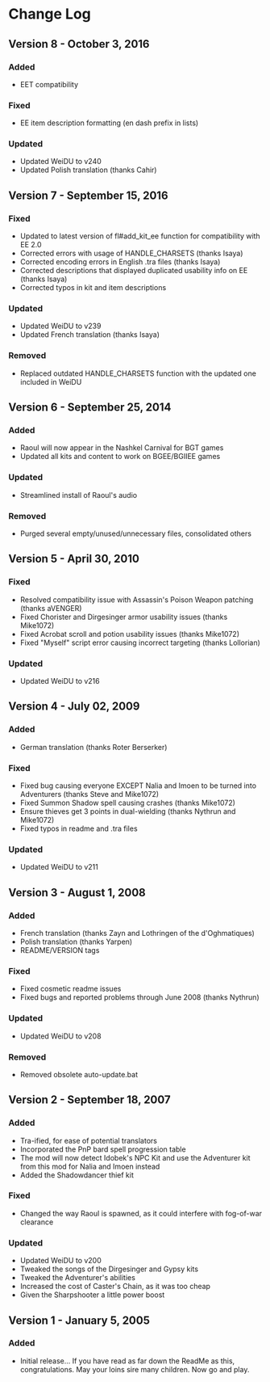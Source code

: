 # Change Log

## Version 8 - October 3, 2016
### Added
- EET compatibility

### Fixed
- EE item description formatting (en dash prefix in lists)

### Updated
- Updated WeiDU to v240
- Updated Polish translation (thanks Cahir)

## Version 7 - September 15, 2016
### Fixed
- Updated to latest version of fl#add_kit_ee function for compatibility with EE 2.0
- Corrected errors with usage of HANDLE_CHARSETS (thanks Isaya)
- Corrected encoding errors in English .tra files (thanks Isaya)
- Corrected descriptions that displayed duplicated usability info on EE (thanks Isaya)
- Corrected typos in kit and item descriptions

### Updated
- Updated WeiDU to v239
- Updated French translation (thanks Isaya)

### Removed
- Replaced outdated HANDLE_CHARSETS function with the updated one included in WeiDU

## Version 6 - September 25, 2014
### Added
- Raoul will now appear in the Nashkel Carnival for BGT games
- Updated all kits and content to work on BGEE/BGIIEE games

### Updated
- Streamlined install of Raoul's audio

### Removed
- Purged several empty/unused/unnecessary files, consolidated others

## Version 5 - April 30, 2010
### Fixed
- Resolved compatibility issue with Assassin's Poison Weapon patching (thanks aVENGER)
- Fixed Chorister and Dirgesinger armor usability issues (thanks Mike1072)
- Fixed Acrobat scroll and potion usability issues (thanks Mike1072)
- Fixed "Myself" script error causing incorrect targeting (thanks Lollorian)

### Updated
- Updated WeiDU to v216

## Version 4 - July 02, 2009
### Added
- German translation (thanks Roter Berserker)

### Fixed
- Fixed bug causing everyone EXCEPT Nalia and Imoen to be turned into Adventurers (thanks Steve and Mike1072)
- Fixed Summon Shadow spell causing crashes (thanks Mike1072)
- Ensure thieves get 3 points in dual-wielding (thanks Nythrun and Mike1072)
- Fixed typos in readme and .tra files

### Updated
- Updated WeiDU to v211

## Version 3 - August 1, 2008
### Added
- French translation (thanks Zayn and Lothringen of the d'Oghmatiques)
- Polish translation (thanks Yarpen)
- README/VERSION tags

### Fixed
- Fixed cosmetic readme issues
- Fixed bugs and reported problems through June 2008 (thanks Nythrun)

### Updated
- Updated WeiDU to v208

### Removed
- Removed obsolete auto-update.bat

## Version 2 - September 18, 2007
### Added
- Tra-ified, for ease of potential translators
- Incorporated the PnP bard spell progression table
- The mod will now detect Idobek's NPC Kit and use the Adventurer kit from this mod for Nalia and Imoen instead
- Added the Shadowdancer thief kit

### Fixed
- Changed the way Raoul is spawned, as it could interfere with fog-of-war clearance

### Updated
- Updated WeiDU to v200
- Tweaked the songs of the Dirgesinger and Gypsy kits
- Tweaked the Adventurer's abilities
- Increased the cost of Caster's Chain, as it was too cheap
- Given the Sharpshooter a little power boost

## Version 1 - January 5, 2005
### Added
- Initial release... If you have read as far down the ReadMe as this, congratulations. May your loins sire many children. Now go and play.
